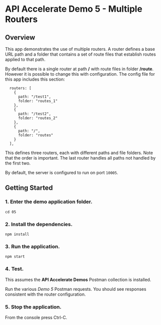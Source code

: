 # API Accelerate Demo 5 - Multiple Routers

## Overview
This app demonstrates the use of multiple routers. A router defines a base URL path and a folder that contains a set of route files that establish routes applied to that path. 

By default there is a single router at path **/** with route files in folder **/route**. However it is possible to change this with configuration. The config file for this app includes this section:

```
  routers: [
    {
      path: "/test1",
      folder: "routes_1"
    },
    {
      path: "/test2",
      folder: "routes_2"
    },
    {
      path: "/",
      folder: "routes"
    }
  ],
```

This defines three routers, each with different paths and file folders. Note that the order is important. The last router handles all paths not handled by the first two. 

By default, the server is configured to run on port `10005`. 

## Getting Started
### 1․ Enter the demo application folder. 

```
cd 05
```

### 2․ Install the dependencies. 

```
npm install
```

### 3․ Run the application. 

```
npm start
```

### 4․ Test. 
This assumes the **API Accelerate Demos** Postman collection is installed. 

Run the various *Demo 5* Postman requests. You should see responses consistent with the router configuration. 

### 5․ Stop the application. 

From the console press Ctrl-C. 
